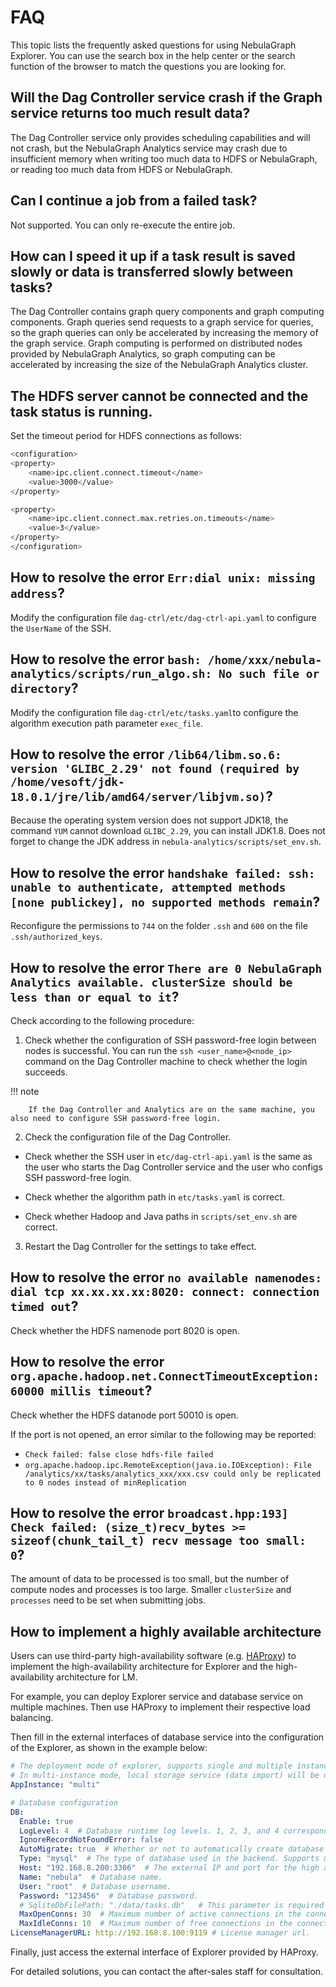 # FAQ

This topic lists the frequently asked questions for using NebulaGraph Explorer. You can use the search box in the help center or the search function of the browser to match the questions you are looking for.

## Will the Dag Controller service crash if the Graph service returns too much result data?

The Dag Controller service only provides scheduling capabilities and will not crash, but the NebulaGraph Analytics service may crash due to insufficient memory when writing too much data to HDFS or NebulaGraph, or reading too much data from HDFS or NebulaGraph.

## Can I continue a job from a failed task?

Not supported. You can only re-execute the entire job.

## How can I speed it up if a task result is saved slowly or data is transferred slowly between tasks?

The Dag Controller contains graph query components and graph computing components. Graph queries send requests to a graph service for queries, so the graph queries can only be accelerated by increasing the memory of the graph service. Graph computing is performed on distributed nodes provided by NebulaGraph Analytics, so graph computing can be accelerated by increasing the size of the NebulaGraph Analytics cluster.

## The HDFS server cannot be connected and the task status is running.

Set the timeout period for HDFS connections as follows:

```bash
<configuration>
<property>
    <name>ipc.client.connect.timeout</name>
    <value>3000</value>
</property>

<property>
    <name>ipc.client.connect.max.retries.on.timeouts</name>
    <value>3</value>
</property>
</configuration>
```

## How to resolve the error `Err:dial unix: missing address`?

Modify the configuration file `dag-ctrl/etc/dag-ctrl-api.yaml` to configure the `UserName` of the SSH.

## How to resolve the error `bash: /home/xxx/nebula-analytics/scripts/run_algo.sh: No such file or directory`?

Modify the configuration file `dag-ctrl/etc/tasks.yaml`to configure the algorithm execution path parameter `exec_file`.

## How to resolve the error `/lib64/libm.so.6: version 'GLIBC_2.29' not found (required by /home/vesoft/jdk-18.0.1/jre/lib/amd64/server/libjvm.so)`?

Because the operating system version does not support JDK18, the command `YUM` cannot download `GLIBC_2.29`, you can install JDK1.8. Does not forget to change the JDK address in `nebula-analytics/scripts/set_env.sh`.

## How to resolve the error `handshake failed: ssh: unable to authenticate, attempted methods [none publickey], no supported methods remain`?

Reconfigure the permissions to `744` on the folder `.ssh` and `600` on the file `.ssh/authorized_keys`.

## How to resolve the error `There are 0 NebulaGraph Analytics available. clusterSize should be less than or equal to it`?

Check according to the following procedure:

1. Check whether the configuration of SSH password-free login between nodes is successful. You can run the `ssh <user_name>@<node_ip>` command on the Dag Controller machine to check whether the login succeeds.

  !!! note

        If the Dag Controller and Analytics are on the same machine, you also need to configure SSH password-free login.

2. Check the configuration file of the Dag Controller.

  - Check whether the SSH user in `etc/dag-ctrl-api.yaml` is the same as the user who starts the Dag Controller service and the user who configs SSH password-free login.

  - Check whether the algorithm path in `etc/tasks.yaml` is correct.

  - Check whether Hadoop and Java paths in `scripts/set_env.sh` are correct.

3. Restart the Dag Controller for the settings to take effect.

## How to resolve the error  `no available namenodes: dial tcp xx.xx.xx.xx:8020: connect: connection timed out`?

Check whether the HDFS namenode port 8020 is open.

## How to resolve the error  `org.apache.hadoop.net.ConnectTimeoutException: 60000 millis timeout`?

Check whether the HDFS datanode port 50010 is open.

If the port is not opened, an error similar to the following may be reported:

- `Check failed: false close hdfs-file failed`
- `org.apache.hadoop.ipc.RemoteException(java.io.IOException): File /analytics/xx/tasks/analytics_xxx/xxx.csv could only be replicated to 0 nodes instead of minReplication`

## How to resolve the error `broadcast.hpp:193] Check failed: (size_t)recv_bytes >= sizeof(chunk_tail_t) recv message too small: 0`?

The amount of data to be processed is too small, but the number of compute nodes and processes is too large. Smaller `clusterSize` and `processes` need to be set when submitting jobs.

## How to implement a highly available architecture

Users can use third-party high-availability software (e.g. [HAProxy](https://www.haproxy.org/)) to implement the high-availability architecture for Explorer and the high-availability architecture for LM.

For example, you can deploy Explorer service and database service on multiple machines. Then use HAProxy to implement their respective load balancing.

Then fill in the external interfaces of database service into the configuration of the Explorer, as shown in the example below:

```yaml
# The deployment mode of explorer, supports single and multiple instances.The optional values are single and multi.
# In multi-instance mode, local storage service (data import) will be disabled to ensure data consistency between instances.
AppInstance: "multi" 

# Database configuration
DB:
  Enable: true
  LogLevel: 4  # Database runtime log levels. 1, 2, 3, and 4 correspond to Silent, ERROR, Warn, and INFO, respectively.
  IgnoreRecordNotFoundError: false  
  AutoMigrate: true  # Whether or not to automatically create database tables. The default is true.
  Type: "mysql"  # The type of database used in the backend. Supports mysql and sqlite3. PolarDB is fully compatible with MySQL, if it is PolarDB, just fill in mysql.
  Host: "192.168.8.200:3306"  # The external IP and port for the high availability database service.
  Name: "nebula"  # Database name.
  User: "root"  # Database username.
  Password: "123456"  # Database password.
  # SqliteDbFilePath: "./data/tasks.db"   # This parameter is required for sqlite3 only. The address of the database file.
  MaxOpenConns: 30  # Maximum number of active connections in the connection pool.
  MaxIdleConns: 10  # Maximum number of free connections in the connection pool.
LicenseManagerURL: http://192.168.8.100:9119 # License manager url.
```

Finally, just access the external interface of Explorer provided by HAProxy.

For detailed solutions, you can contact the after-sales staff for consultation.
